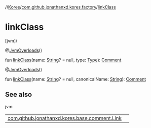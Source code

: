//[Kores](../../index.md)/[com.github.jonathanxd.kores.factory](index.md)/[linkClass](link-class.md)

# linkClass

[jvm]\

@[JvmOverloads](https://kotlinlang.org/api/latest/jvm/stdlib/kotlin.jvm/-jvm-overloads/index.html)()

fun [linkClass](link-class.md)(name: [String](https://kotlinlang.org/api/latest/jvm/stdlib/kotlin/-string/index.html)? = null, type: [Type](https://docs.oracle.com/javase/8/docs/api/java/lang/reflect/Type.html)): [Comment](../com.github.jonathanxd.kores.base.comment/-comment/index.md)

@[JvmOverloads](https://kotlinlang.org/api/latest/jvm/stdlib/kotlin.jvm/-jvm-overloads/index.html)()

fun [linkClass](link-class.md)(name: [String](https://kotlinlang.org/api/latest/jvm/stdlib/kotlin/-string/index.html)? = null, canonicalName: [String](https://kotlinlang.org/api/latest/jvm/stdlib/kotlin/-string/index.html)): [Comment](../com.github.jonathanxd.kores.base.comment/-comment/index.md)

## See also

jvm

| | |
|---|---|
| [com.github.jonathanxd.kores.base.comment.Link](../com.github.jonathanxd.kores.base.comment/-link/index.md) |  |
